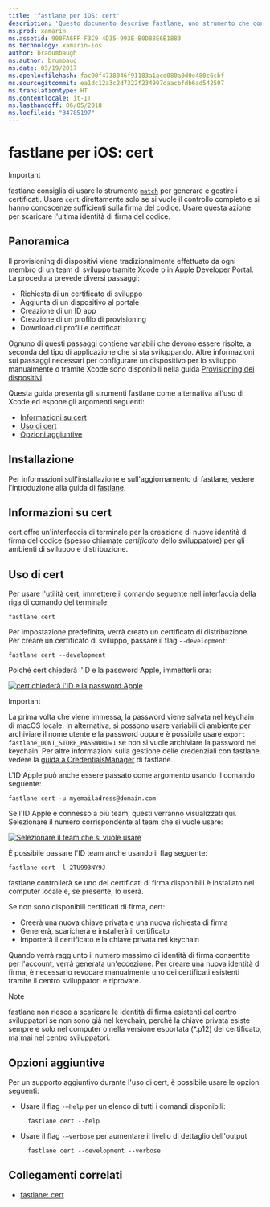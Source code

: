 ```yaml
---
title: 'fastlane per iOS: cert'
description: 'Questo documento descrive fastlane, uno strumento che consente di automatizzare molte parti del processo di provisioning delle applicazioni iOS: richiesta di certificati, aggiunta di un dispositivo al portale per sviluppatori di Apple, creazione di un ID app e altro ancora.'
ms.prod: xamarin
ms.assetid: 900FA6FF-F3C9-4D35-993E-B0D88E6B1883
ms.technology: xamarin-ios
author: bradumbaugh
ms.author: brumbaug
ms.date: 03/19/2017
ms.openlocfilehash: fac90f4738046f91183a1acd080a0d0e480c6cbf
ms.sourcegitcommit: ea1dc12a3c2d7322f234997daacbfdb6ad542507
ms.translationtype: HT
ms.contentlocale: it-IT
ms.lasthandoff: 06/05/2018
ms.locfileid: "34785197"
---
```

# <a name="fastlane-for-ios--cert"></a>fastlane per iOS: cert

> [!IMPORTANT]
> fastlane consiglia di usare lo strumento [`match`](~/ios/deploy-test/provisioning/fastlane/match.md) per generare e gestire i certificati. Usare `cert` direttamente solo se si vuole il controllo completo e si hanno conoscenze sufficienti sulla firma del codice. Usare questa azione per scaricare l'ultima identità di firma del codice.

## <a name="overview"></a>Panoramica

Il provisioning di dispositivi viene tradizionalmente effettuato da ogni membro di un team di sviluppo tramite Xcode o in Apple Developer Portal. La procedura prevede diversi passaggi:

- Richiesta di un certificato di sviluppo
- Aggiunta di un dispositivo al portale
- Creazione di un ID app
- Creazione di un profilo di provisioning
- Download di profili e certificati

Ognuno di questi passaggi contiene variabili che devono essere risolte, a seconda del tipo di applicazione che si sta sviluppando. Altre informazioni sui passaggi necessari per configurare un dispositivo per lo sviluppo manualmente o tramite Xcode sono disponibili nella guida [Provisioning dei dispositivi](~/ios/get-started/installation/device-provisioning/index.md).

Questa guida presenta gli strumenti fastlane come alternativa all'uso di Xcode ed espone gli argomenti seguenti:

- [Informazioni su cert](#whatiscert)
- [Uso di cert](#using)
- [Opzioni aggiuntive](#options)

## <a name="installation"></a>Installazione

Per informazioni sull'installazione e sull'aggiornamento di fastlane, vedere l'introduzione alla guida di [fastlane](~/ios/deploy-test/provisioning/fastlane/index.md#Installation).

<a name="whatiscert" />

## <a name="what-is-cert"></a>Informazioni su cert

cert offre un'interfaccia di terminale per la creazione di nuove identità di firma del codice (spesso chiamate _certificato_ dello sviluppatore) per gli ambienti di sviluppo e distribuzione.

<a name="using" />

## <a name="using-cert"></a>Uso di cert

Per usare l'utilità cert, immettere il comando seguente nell'interfaccia della riga di comando del terminale:

    fastlane cert

Per impostazione predefinita, verrà creato un certificato di distribuzione. Per creare un certificato di sviluppo, passare il flag `--development`:

    fastlane cert --development

Poiché cert chiederà l'ID e la password Apple, immetterli ora:

[![](cert-images/fastlane-image1.png "cert chiederà l'ID e la password Apple")](cert-images/fastlane-image1.png#lightbox)

> [!IMPORTANT]
> La prima volta che viene immessa, la password viene salvata nel keychain di macOS locale. In alternativa, si possono usare variabili di ambiente per archiviare il nome utente e la password oppure è possibile usare `export fastlane_DONT_STORE_PASSWORD=1` se non si vuole archiviare la password nel keychain. Per altre informazioni sulla gestione delle credenziali con fastlane, vedere la [guida a CredentialsManager](https://github.com/fastlane/fastlane/blob/master/credentials_manager/README.md) di fastlane.

L'ID Apple può anche essere passato come argomento usando il comando seguente:

    fastlane cert -u myemailadress@domain.com

Se l'ID Apple è connesso a più team, questi verranno visualizzati qui. Selezionare il numero corrispondente al team che si vuole usare:

[![](cert-images/fastlane-image2.png "Selezionare il team che si vuole usare")](cert-images/fastlane-image2.png#lightbox)

È possibile passare l'ID team anche usando il flag seguente:

    fastlane cert -l 2TU993NY9J

fastlane controllerà se uno dei certificati di firma disponibili è installato nel computer locale e, se presente, lo userà.

Se non sono disponibili certificati di firma, cert:

- Creerà una nuova chiave privata e una nuova richiesta di firma
- Genererà, scaricherà e installerà il certificato
- Importerà il certificato e la chiave privata nel keychain

Quando verrà raggiunto il numero massimo di identità di firma consentite per l'account, verrà generata un'eccezione. Per creare una nuova identità di firma, è necessario revocare manualmente uno dei certificati esistenti tramite il centro sviluppatori e riprovare.

> [!NOTE]
> fastlane non riesce a scaricare le identità di firma esistenti dal centro sviluppatori se non sono già nel keychain, perché la chiave privata esiste sempre e solo nel computer o nella versione esportata (*.p12) del certificato, ma mai nel centro sviluppatori.

<a name="options" />

## <a name="additional-options"></a>Opzioni aggiuntive

Per un supporto aggiuntivo durante l'uso di cert, è possibile usare le opzioni seguenti:

- Usare il flag `-–help` per un elenco di tutti i comandi disponibili:

        fastlane cert --help

- Usare il flag `-–verbose` per aumentare il livello di dettaglio dell'output

        fastlane cert --development --verbose


## <a name="related-links"></a>Collegamenti correlati

- [fastlane: cert](https://github.com/fastlane/fastlane/blob/master/cert/README.md)
